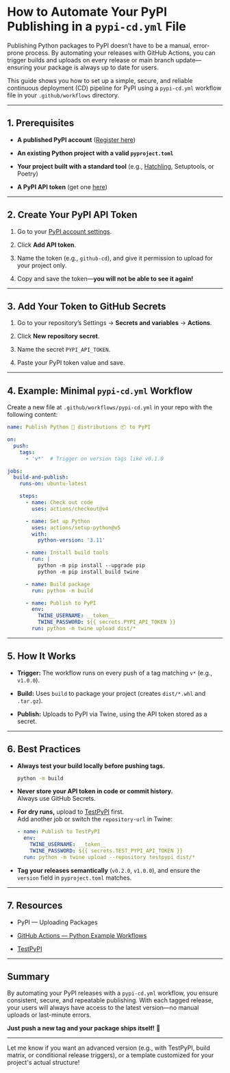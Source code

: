 # **How to Automate Your PyPI Publishing in a `pypi-cd.yml` File**

Publishing Python packages to PyPI doesn’t have to be a manual, error-prone process. By automating your releases with GitHub Actions, you can trigger builds and uploads on every release or main branch update—ensuring your package is always up to date for users.

This guide shows you how to set up a simple, secure, and reliable continuous deployment (CD) pipeline for PyPI using a `pypi-cd.yml` workflow file in your `.github/workflows` directory.

* * *

## **1. Prerequisites**

* **A published PyPI account** ([Register here](https://pypi.org/account/register/))
    
* **An existing Python project with a valid `pyproject.toml`**
    
* **Your project built with a standard tool** (e.g., [Hatchling](https://hatch.pypa.io/), Setuptools, or Poetry)
    
* **A PyPI API token** (get one [here](https://pypi.org/manage/account/#api-tokens))
    

* * *

## **2. Create Your PyPI API Token**

1. Go to your [PyPI account settings](https://pypi.org/manage/account/#api-tokens).
    
2. Click **Add API token**.
    
3. Name the token (e.g., `github-cd`), and give it permission to upload for your project only.
    
4. Copy and save the token—**you will not be able to see it again!**
    

* * *

## **3. Add Your Token to GitHub Secrets**

1. Go to your repository’s Settings → **Secrets and variables** → **Actions**.
    
2. Click **New repository secret**.
    
3. Name the secret `PYPI_API_TOKEN`.
    
4. Paste your PyPI token value and save.
    

* * *

## **4. Example: Minimal `pypi-cd.yml` Workflow**

Create a new file at `.github/workflows/pypi-cd.yml` in your repo with the following content:

```yaml
name: Publish Python 🐍 distributions 📦 to PyPI

on:
  push:
    tags:
      - 'v*'  # Trigger on version tags like v0.1.0

jobs:
  build-and-publish:
    runs-on: ubuntu-latest

    steps:
      - name: Check out code
        uses: actions/checkout@v4

      - name: Set up Python
        uses: actions/setup-python@v5
        with:
          python-version: '3.11'

      - name: Install build tools
        run: |
          python -m pip install --upgrade pip
          python -m pip install build twine

      - name: Build package
        run: python -m build

      - name: Publish to PyPI
        env:
          TWINE_USERNAME: __token__
          TWINE_PASSWORD: ${{ secrets.PYPI_API_TOKEN }}
        run: python -m twine upload dist/*
```

* * *

## **5. How It Works**

* **Trigger:** The workflow runs on every push of a tag matching `v*` (e.g., `v1.0.0`).
    
* **Build:** Uses `build` to package your project (creates `dist/*.whl` and `.tar.gz`).
    
* **Publish:** Uploads to PyPI via Twine, using the API token stored as a secret.
    

* * *

## **6. Best Practices**

* **Always test your build locally before pushing tags.**
    
    ```bash
    python -m build
    ```
    
* **Never store your API token in code or commit history.**  
    Always use GitHub Secrets.
    
* **For dry runs,** upload to [TestPyPI](https://test.pypi.org/) first.  
    Add another job or switch the `repository-url` in Twine:
    
    ```yaml
    - name: Publish to TestPyPI
      env:
        TWINE_USERNAME: __token__
        TWINE_PASSWORD: ${{ secrets.TEST_PYPI_API_TOKEN }}
      run: python -m twine upload --repository testpypi dist/*
    ```
    
* **Tag your releases semantically** (`v0.2.0`, `v1.0.0`), and ensure the `version` field in `pyproject.toml` matches.
    

* * *

## **7. Resources**

* PyPI — Uploading Packages
    
* [GitHub Actions — Python Example Workflows](https://github.com/actions/starter-workflows/blob/main/ci/python-package.yml)
    
* [TestPyPI](https://test.pypi.org/)
    

* * *

## **Summary**

By automating your PyPI releases with a `pypi-cd.yml` workflow, you ensure consistent, secure, and repeatable publishing. With each tagged release, your users will always have access to the latest version—no manual uploads or last-minute errors.

**Just push a new tag and your package ships itself!** 🚀

* * *

Let me know if you want an advanced version (e.g., with TestPyPI, build matrix, or conditional release triggers), or a template customized for your project's actual structure!